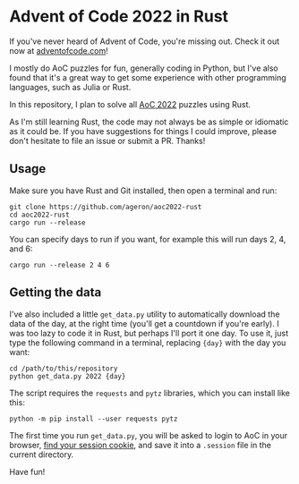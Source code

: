 Advent of Code 2022 in Rust
===========================

If you've never heard of Advent of Code, you're missing out. Check it out now at [adventofcode.com](https://adventofcode.com/about)!

I mostly do AoC puzzles for fun, generally coding in Python, but I've also found that it's a great way to get some experience with other programming languages, such as Julia or Rust.

In this repository, I plan to solve all [AoC 2022](https://adventofcode.com/2022) puzzles using Rust.

As I'm still learning Rust, the code may not always be as simple or idiomatic as it could be. If you have suggestions for things I could improve, please don't hesitate to file an issue or submit a PR. Thanks!

Usage
-----

Make sure you have Rust and Git installed, then open a terminal and run:

```shell
git clone https://github.com/ageron/aoc2022-rust
cd aoc2022-rust
cargo run --release
```

You can specify days to run if you want, for example this will run days 2, 4, and 6:

```
cargo run --release 2 4 6
```

Getting the data
----------------

I've also included a little `get_data.py` utility to automatically download the data of the day, at the right time (you'll get a countdown if you're early). I was too lazy to code it in Rust, but perhaps I'll port it one day. To use it, just type the following command in a terminal, replacing `{day}` with the day you want:

```
cd /path/to/this/repository
python get_data.py 2022 {day}
```

The script requires the `requests` and `pytz` libraries, which you can install like this:

```
python -m pip install --user requests pytz
```

The first time you run `get_data.py`, you will be asked to login to AoC in your browser, [find your session cookie](https://github.com/wimglenn/advent-of-code-wim/issues/1), and save it into a `.session` file in the current directory.

Have fun!
